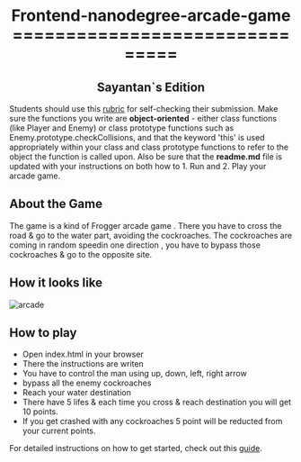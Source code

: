 <h1 align="center">Frontend-nanodegree-arcade-game 
         =============================== </h1><h2 align="center">Sayantan`s Edition</h2>

Students should use this [rubric](https://review.udacity.com/#!/projects/2696458597/rubric) for self-checking their submission. Make sure the functions you write are **object-oriented** - either class functions (like Player and Enemy) or class prototype functions such as Enemy.prototype.checkCollisions, and that the keyword 'this' is used appropriately within your class and class prototype functions to refer to the object the function is called upon. Also be sure that the **readme.md** file is updated with your instructions on both how to 1. Run and 2. Play your arcade game.

## About the Game 
The game is a kind of Frogger arcade game . There you have to cross the road & go to the water part, avoiding the cockroaches.
The cockroaches are coming in random speedin one direction , you have to bypass those cockroaches & go to the opposite site.

## How it looks like
![arcade](https://user-images.githubusercontent.com/26269305/45746994-3b06a000-bc22-11e8-88d3-6db7703f825b.png)

## How to play 
- Open index.html in your browser 
- There the instructions are writen
- You have to control the man using up, down, left, right arrow 
- bypass all the enemy cockroaches 
- Reach your water destination
- There have 5 lifes & each time you cross & reach destination you will get 10 points.
- If you get crashed with any cockroaches 5 point will be reducted from your current points.

For detailed instructions on how to get started, check out this [guide](https://docs.google.com/document/d/1v01aScPjSWCCWQLIpFqvg3-vXLH2e8_SZQKC8jNO0Dc/pub?embedded=true).


